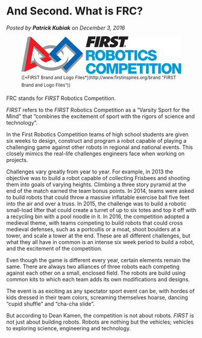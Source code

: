 # And Second. What is FRC?
*Posted by **Patrick Kubiak** on December 3, 2016*  

<figure>
  <img src="img/FIRSTRobotics_iconHorz_RGB.gif"></img>
  <figcaption><sup>([*FIRST Brand and Logo Files*](http://www.firstinspires.org/brand "FIRST Brand and Logo Files"))</sup></figcaption>
</figure>

FRC stands for *FIRST* Robotics Competition.  

<google-youtube
  video-id="ZlsBEoN1M6Y"
  height="360px"
  width="100%"
  rel="0"
  start="0"
  autoplay="0">
</google-youtube>

*FIRST* refers to the *FIRST* Robotics Competition as a “Varsity Sport for the Mind” that “combines the excitement of sport with the rigors of science and technology”.

In the First Robotics Competition teams of high school students are given six weeks to design, construct and program a robot capable of playing a challenging game against other robots in regional and national events. This closely mimics the real-life challenges engineers face when working on projects.  

Challenges vary greatly from year to year. For example, in 2013 the objective was to build a robot capable of collecting Frisbees and shooting them into goals of varying heights. Climbing a three story pyramid at the end of the match earned the team bonus points. In 2014, teams were asked to build robots that could throw a massive inflatable exercise ball five feet into the air and over a truss. In 2015, the challenge was to build a robotic small-load lifter that could create a turret of up to six totes and top it off with a recycling bin with a pool noodle in it. In 2016, the competition adopted a medieval theme, with teams competing to build robots that could cross medieval defenses, such as a portcullis or a moat, shoot boulders at a tower, and scale a tower at the end. These are all different challenges, but what they all have in common is an intense six week period to build a robot, and the excitement of the competition.  

Even though the game is different every year, certain elements remain the same. There are always two alliances of three robots each competing against each other on a small, enclosed field. The robots are build using common kits to which each team adds its own modifications and designs.  

The event is as exciting as any spectator sport event can be, with hordes of kids dressed in their team colors, screaming themselves hoarse, dancing “cupid shuffle” and “cha-cha slide”.  

But according to Dean Kamen, the competition is not about robots. *FIRST* is not just about building robots. Robots are nothing but the vehicles; vehicles to exploring science, engineering and technology.  

<google-youtube
  video-id="44dzZfP8-Mc"
  height="360px"
  width="100%"
  rel="0"
  start="0"
  autoplay="0">
</google-youtube>
